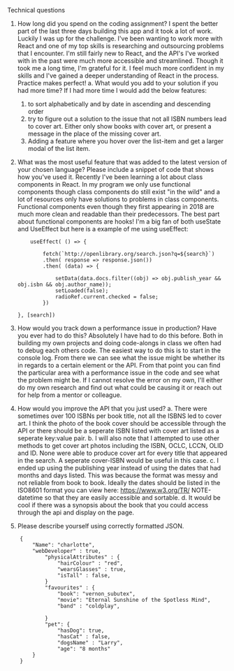 Technical questions
1.	How long did you spend on the coding assignment? 
    I spent the better part of the last three days building this app and it took a lot of work. Luckily I was up for the challenge. I've been wanting to work more with React and one of my top skills is researching and outsourcing problems that I encounter. I'm still fairly new to React, and the API's I've worked with in the past were much more accessible and streamlined. Though it took me a long time, I'm grateful for it. I feel much more confident in my skills and I've gained a deeper understanding of React in the process. Practice makes perfect! 
a.	What would you add to your solution if you had more time?
    If I had more time I would add the below features: 
    1) to sort alphabetically and by date in ascending and descending order 
    2) try to figure out a solution to the issue that not all ISBN numbers lead to cover art. Either only show books with cover art, or present a message in the place of the missing cover art. 
    3) Adding a feature where you hover over the list-item and get a larger modal of the list item. 
2.	What was the most useful feature that was added to the latest version of your chosen language? Please include a snippet of code that shows how you've used it.
    Recently I've been learning a lot about class components in React. In my program we only use functional components though class components do still exist "in the wild" and a lot of resources only have solutions to problems in class components. Functional components even though they first appearing in 2018 are much more clean and readable than their predecessors. The best part about functional components are hooks! I'm a big fan of both useState and UseEffect but here is a example of me using useEffect:
    
    ```
        useEffect( () => {

            fetch(`http://openlibrary.org/search.json?q=${search}`)
            .then( response => response.json())
            .then( (data) => {
                
                setData(data.docs.filter((obj) => obj.publish_year && obj.isbn && obj.author_name));
                setLoaded(false);
                radioRef.current.checked = false;
            })

    }, [search]) 

3.	How would you track down a performance issue in production? Have you ever had to do this?
    Absolutely I have had to do this before. Both in building my own projects and doing code-alongs in class we often had to debug each others code. The easiest way to do this is to start in the console log. From there we can see what the issue might be whether its in regards to a certain element or the API. From that point you can find the particular area with a performance issue in the code and see what the problem might be. If I cannot resolve the error on my own, I'll either do my own research and find out what could be causing it or reach out for help from a mentor or colleague. 
4.	How would you improve the API that you just used?
    a.	There were sometimes over 100 ISBNs per book title, not all the ISBNS led to cover art. I think the photo of the book cover should be accessible through the API or there should be a seperate ISBN listed with cover art listed as a seperate key:value pair. 
    b. I will also note that I attempted to use other methods to get cover art photos including the ISBN, OCLC, LCCN, OLID and ID. None were able to produce cover art for every title that appeared in the search. A seperate cover-ISBN would be useful in this case. 
    c.	I ended up using the publishing year instead of using the dates that had months and days listed. This was because the format was messy and not reliable from book to book. Ideally the dates should be listed in the ISO8601 format you can view here: https://www.w3.org/TR/
    NOTE-datetime so that they are easily accessible and sortable. 
    d. It would be cool if there was a synopsis about the book that you could access through the api and display on the page. 
5.	Please describe yourself using correctly formatted JSON.


```
    {
        "Name": "charlotte",
        "webDeveloper" : true, 
            "physicalAttributes" : {
                "hairColour" : "red",
                "wearsGlasses" : true, 
                "isTall" : false,
            }
            "favourites" : {
                "book": "vernon_subutex",
                "movie": "Eternal Sunshine of the Spotless Mind", 
                "band" : "coldplay",

            }
            "pet": {
                "hasDog": true, 
                "hasCat" : false, 
                "dogsName" : "Larry",
                "age": "8 months"
        }
    }    
        

    
